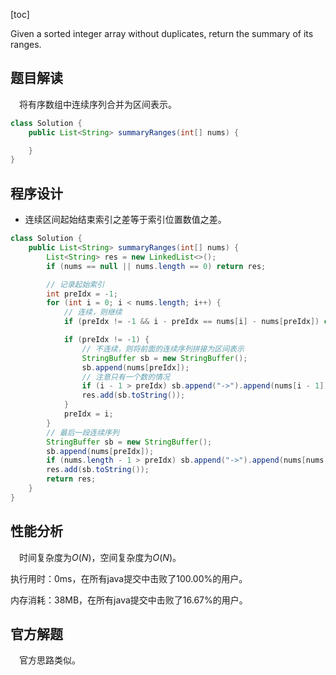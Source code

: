 [toc]

Given a sorted integer array without duplicates, return the summary of its ranges.



## 题目解读

&emsp;将有序数组中连续序列合并为区间表示。

```java
class Solution {
    public List<String> summaryRanges(int[] nums) {

    }
}
```

## 程序设计

* 连续区间起始结束索引之差等于索引位置数值之差。


```java
class Solution {
    public List<String> summaryRanges(int[] nums) {
        List<String> res = new LinkedList<>();
        if (nums == null || nums.length == 0) return res;

        // 记录起始索引
        int preIdx = -1;
        for (int i = 0; i < nums.length; i++) {
            // 连续，则继续
            if (preIdx != -1 && i - preIdx == nums[i] - nums[preIdx]) continue;

            if (preIdx != -1) {
                // 不连续，则将前面的连续序列拼接为区间表示
                StringBuffer sb = new StringBuffer();
                sb.append(nums[preIdx]);
                // 注意只有一个数的情况
                if (i - 1 > preIdx) sb.append("->").append(nums[i - 1]);
                res.add(sb.toString());
            }
            preIdx = i;
        }
        // 最后一段连续序列
        StringBuffer sb = new StringBuffer();
        sb.append(nums[preIdx]);
        if (nums.length - 1 > preIdx) sb.append("->").append(nums[nums.length - 1]);
        res.add(sb.toString());
        return res;
    }
}
```

## 性能分析

&emsp;时间复杂度为$O(N)$，空间复杂度为$O(N)$。

执行用时：0ms，在所有java提交中击败了100.00%的用户。

内存消耗：38MB，在所有java提交中击败了16.67%的用户。

## 官方解题

&emsp;官方思路类似。